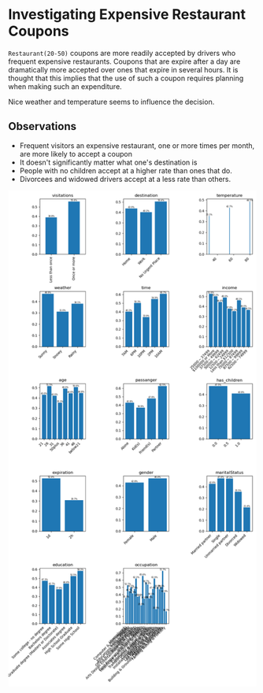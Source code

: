 # Investigating Expensive Restaurant Coupons

`Restaurant(20-50)` coupons are more readily accepted by drivers who frequent expensive restaurants.
Coupons that are expire after a day are dramatically more accepted over ones that expire in several hours.
It is thought that this implies that the use of such a coupon requires planning when making such an expenditure.

Nice weather and temperature seems to influence the decision.

## Observations

* Frequent visitors an expensive restaurant, one or more times per month, are more likely to accept a coupon
* It doesn't significantly matter what one's destination is
* People with no children accept at a higher rate than ones that do.
* Divorcees and widowed drivers accept at a less rate than others.

![Acceptance rates for expensive restaurant coupons](images/Restaurant20To50.png "Acceptance rates for expensive restaurant coupons")
